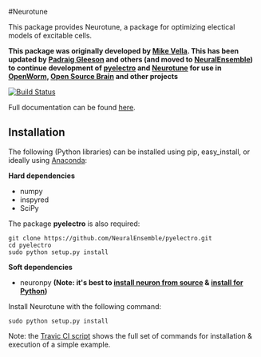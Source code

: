 #Neurotune

This package provides Neurotune, a package for optimizing electical models of excitable cells.

**This package was originally developed by [Mike Vella](https://github.com/vellamike). This has been updated by [Padraig Gleeson](https://github.com/pgleeson) and others (and moved to [NeuralEnsemble](https://github.com/NeuralEnsemble)) to continue development of [pyelectro](https://github.com/NeuralEnsemble/pyelectro) and [Neurotune](https://github.com/NeuralEnsemble/neurotune) for use in [OpenWorm](http://www.openworm.org/), [Open Source Brain](http://opensourcebrain.org/) and other projects**

[![Build Status](https://travis-ci.org/NeuralEnsemble/neurotune.svg?branch=master)](https://travis-ci.org/NeuralEnsemble/neurotune)

Full documentation can be found [here](http://optimal-neuron.readthedocs.org/en/latest/).

## Installation

The following (Python libraries) can be installed using pip, easy_install, or ideally using [Anaconda](http://continuum.io/downloads):

**Hard dependencies**

- numpy
- inspyred
- SciPy
  
The package **pyelectro** is also required:

    git clone https://github.com/NeuralEnsemble/pyelectro.git
    cd pyelectro
    sudo python setup.py install


**Soft dependencies**

- neuronpy       **(Note: it's best to [install neuron from source](http://www.neuron.yale.edu/neuron/download/compile_linux) 
& [install for Python](http://www.neuron.yale.edu/neuron/static/new_doc/programming/python.html))**


Install Neurotune with the following command:

```
sudo python setup.py install
```

Note: the [Travic CI script](https://github.com/NeuralEnsemble/neurotune/blob/master/.travis.yml) shows the full set of commands for installation & execution of a simple example.
